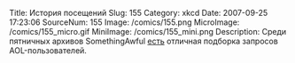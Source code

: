 Title: История посещений 
Slug: 155 
Category: xkcd 
Date: 2007-09-25 17:23:06 
SourceNum: 155 
Image: /comics/155.png 
MicroImage: /comics/155_micro.gif 
MiniImage: /comics/155_mini.png 
Description: Среди пятничных архивов SomethingAwful <a href="http://www.somethingawful.com/d/weekend-web/aol-search-log.php">есть</a> отличная подборка запросов AOL-пользователей. 

